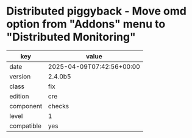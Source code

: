 [//]: # (werk v2)
# Distributed piggyback - Move omd option from "Addons" menu to "Distributed Monitoring"

key        | value
---------- | ---
date       | 2025-04-09T07:42:56+00:00
version    | 2.4.0b5
class      | fix
edition    | cre
component  | checks
level      | 1
compatible | yes


